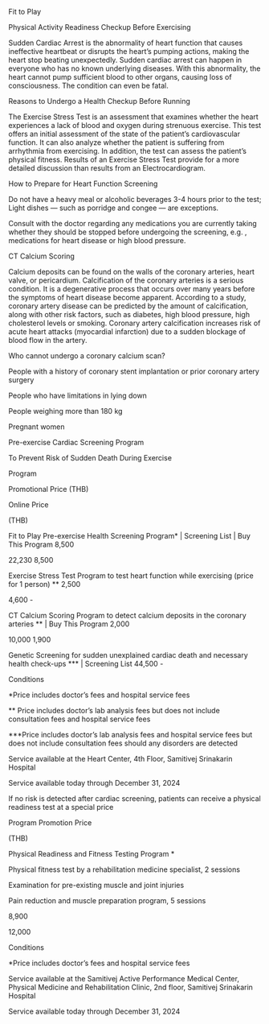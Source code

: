 ﻿Fit to Play 

Physical Activity Readiness Checkup Before Exercising

Sudden Cardiac Arrest is the abnormality of heart function that causes ineffective heartbeat or disrupts the heart’s pumping actions, making the heart stop beating unexpectedly. Sudden cardiac arrest can happen in everyone who has no known underlying diseases. With this abnormality, the heart cannot pump sufficient blood to other organs, causing loss of consciousness. The condition can even be fatal.  



Reasons to Undergo a Health Checkup Before Running

The Exercise Stress Test is an assessment that examines whether the heart experiences a lack of blood and oxygen during strenuous exercise. This test offers an initial assessment of the state of the patient’s cardiovascular function. It can also analyze whether the patient is suffering from arrhythmia from exercising. In addition, the test can assess the patient’s physical fitness. Results of an Exercise Stress Test provide for a more detailed discussion than results from an Electrocardiogram. 



How to Prepare for Heart Function Screening

Do not have a heavy meal or alcoholic beverages 3-4 hours prior to the test; Light dishes — such as porridge and congee — are exceptions.



Consult with the doctor regarding any medications you are currently taking whether they should be stopped before undergoing the screening, e.g. , medications for heart disease or high blood pressure. 



CT Calcium Scoring

Calcium deposits can be found on the walls of the coronary arteries, heart valve, or pericardium. Calcification of the coronary arteries is a serious condition. It is a degenerative process that occurs over many years before the symptoms of heart disease become apparent.  According to a study, coronary artery disease can be predicted by the amount of calcification, along with other risk factors, such as diabetes, high blood pressure, high cholesterol levels or smoking.  Coronary artery calcification increases risk of acute heart attacks (myocardial infarction) due to a sudden blockage of blood flow in the artery. 



Who cannot undergo a coronary calcium scan?

People with a history of coronary stent implantation or prior coronary artery surgery

People who have limitations in lying down

People weighing more than 180 kg

Pregnant women

Pre-exercise Cardiac Screening Program 

To Prevent Risk of Sudden Death During Exercise

Program 	

Promotional Price  (THB) 



Online Price

(THB)



Fit to Play  Pre-exercise Health Screening Program\* | Screening List | Buy This Program	8,500

22,230	8,500

Exercise Stress Test Program to test heart function while exercising (price for 1 person) \*\* 	2,500

4,600	-

CT Calcium Scoring Program to detect calcium deposits in the coronary arteries \*\*  | Buy This Program	2,000

10,000	1,900

Genetic Screening for sudden unexplained cardiac death and necessary health check-ups \*\*\* | Screening List	44,500	-

Conditions



\*Price includes doctor’s fees and hospital service fees 

\*\* Price includes doctor’s lab analysis fees but does not include consultation fees and hospital service fees

\*\*\*Price includes doctor’s lab analysis fees and hospital service fees but does not include consultation fees should any disorders are detected

Service available at the Heart Center, 4th Floor, Samitivej Srinakarin Hospital 

Service available today through December 31, 2024

If no risk is detected after cardiac screening, patients can receive a physical readiness test at a special price 

Program	Promotion Price

(THB)

Physical Readiness and Fitness Testing Program \* 



Physical fitness test by a rehabilitation medicine specialist, 2 sessions   

Examination for pre-existing muscle and joint injuries 

Pain reduction and muscle preparation program, 5 sessions    

8,900

12,000

Conditions



\*Price includes doctor’s fees and hospital service fees

Service available at the Samitivej Active Performance Medical Center, Physical Medicine and Rehabilitation Clinic, 2nd floor, Samitivej Srinakarin Hospital 

Service available today through December 31, 2024
